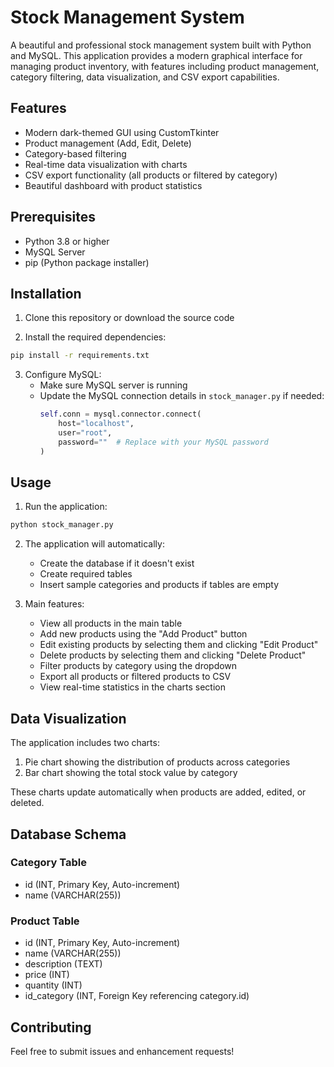 # Stock Management System

A beautiful and professional stock management system built with Python and MySQL. This application provides a modern graphical interface for managing product inventory, with features including product management, category filtering, data visualization, and CSV export capabilities.

## Features

- Modern dark-themed GUI using CustomTkinter
- Product management (Add, Edit, Delete)
- Category-based filtering
- Real-time data visualization with charts
- CSV export functionality (all products or filtered by category)
- Beautiful dashboard with product statistics

## Prerequisites

- Python 3.8 or higher
- MySQL Server
- pip (Python package installer)

## Installation

1. Clone this repository or download the source code

2. Install the required dependencies:
```bash
pip install -r requirements.txt
```

3. Configure MySQL:
   - Make sure MySQL server is running
   - Update the MySQL connection details in `stock_manager.py` if needed:
     ```python
     self.conn = mysql.connector.connect(
         host="localhost",
         user="root",
         password=""  # Replace with your MySQL password
     )
     ```

## Usage

1. Run the application:
```bash
python stock_manager.py
```

2. The application will automatically:
   - Create the database if it doesn't exist
   - Create required tables
   - Insert sample categories and products if tables are empty

3. Main features:
   - View all products in the main table
   - Add new products using the "Add Product" button
   - Edit existing products by selecting them and clicking "Edit Product"
   - Delete products by selecting them and clicking "Delete Product"
   - Filter products by category using the dropdown
   - Export all products or filtered products to CSV
   - View real-time statistics in the charts section

## Data Visualization

The application includes two charts:
1. Pie chart showing the distribution of products across categories
2. Bar chart showing the total stock value by category

These charts update automatically when products are added, edited, or deleted.

## Database Schema

### Category Table
- id (INT, Primary Key, Auto-increment)
- name (VARCHAR(255))

### Product Table
- id (INT, Primary Key, Auto-increment)
- name (VARCHAR(255))
- description (TEXT)
- price (INT)
- quantity (INT)
- id_category (INT, Foreign Key referencing category.id)

## Contributing

Feel free to submit issues and enhancement requests! 